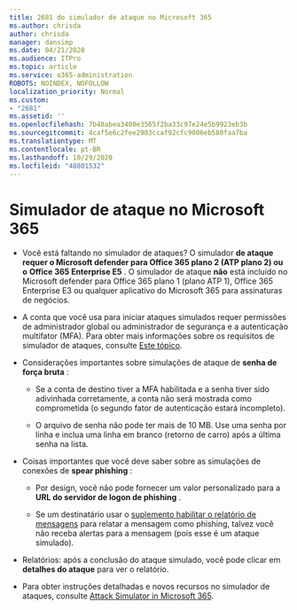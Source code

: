 ```yaml
---
title: 2681 do simulador de ataque no Microsoft 365
ms.author: chrisda
author: chrisda
manager: dansimp
ms.date: 04/21/2020
ms.audience: ITPro
ms.topic: article
ms.service: o365-administration
ROBOTS: NOINDEX, NOFOLLOW
localization_priority: Normal
ms.custom:
- "2681"
ms.assetid: ''
ms.openlocfilehash: 7b48abea3400e3565f2ba33c97e24e5b9923eb3b
ms.sourcegitcommit: 4caf5e6c2fee2903ccaf92cfc9006eb580faa7ba
ms.translationtype: MT
ms.contentlocale: pt-BR
ms.lasthandoff: 10/29/2020
ms.locfileid: "48801532"
---
```

# <a name="attack-simulator-in-microsoft-365"></a>Simulador de ataque no Microsoft 365

- Você está faltando no simulador de ataques? O simulador **de ataque requer o Microsoft defender para Office 365 plano 2 (ATP plano 2) ou o** **Office 365 Enterprise E5** . O simulador de ataque **não** está incluído no Microsoft defender para Office 365 plano 1 (plano ATP 1), Office 365 Enterprise E3 ou qualquer aplicativo do Microsoft 365 para assinaturas de negócios.

- A conta que você usa para iniciar ataques simulados requer permissões de administrador global ou administrador de segurança e a autenticação multifator (MFA). Para obter mais informações sobre os requisitos de simulador de ataques, consulte [Este tópico](https://docs.microsoft.com/microsoft-365/security/office-365-security/attack-simulator).

- Considerações importantes sobre simulações de ataque de **senha de força bruta** :

  - Se a conta de destino tiver a MFA habilitada e a senha tiver sido adivinhada corretamente, a conta não será mostrada como comprometida (o segundo fator de autenticação estará incompleto).

  - O arquivo de senha não pode ter mais de 10 MB. Use uma senha por linha e inclua uma linha em branco (retorno de carro) após a última senha na lista.

- Coisas importantes que você deve saber sobre as simulações de conexões de **spear phishing** :

  - Por design, você não pode fornecer um valor personalizado para a **URL do servidor de logon de phishing** .

  - Se um destinatário usar o [suplemento habilitar o relatório de mensagens](https://docs.microsoft.com/microsoft-365/security/office-365-security/enable-the-report-message-add-in) para relatar a mensagem como phishing, talvez você não receba alertas para a mensagem (pois esse é um ataque simulado).

- Relatórios: após a conclusão do ataque simulado, você pode clicar em **detalhes do ataque** para ver o relatório.

- Para obter instruções detalhadas e novos recursos no simulador de ataques, consulte [Attack Simulator in Microsoft 365](https://docs.microsoft.com/microsoft-365/security/office-365-security/attack-simulator).
